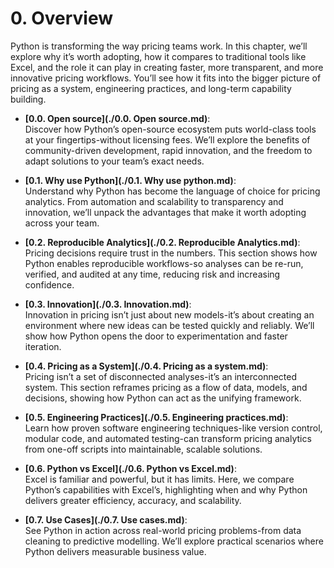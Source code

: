 # 0. Overview

Python is transforming the way pricing teams work. In this chapter, we’ll explore why it’s worth adopting, how it compares to traditional tools like Excel, and the role it can play in creating faster, more transparent, and more innovative pricing workflows. You’ll see how it fits into the bigger picture of pricing as a system, engineering practices, and long-term capability building.

- **[0.0. Open source](./0.0. Open source.md)**:  
  Discover how Python’s open-source ecosystem puts world-class tools at your fingertips-without licensing fees. We’ll explore the benefits of community-driven development, rapid innovation, and the freedom to adapt solutions to your team’s exact needs.

- **[0.1. Why use Python](./0.1. Why use python.md)**:  
  Understand why Python has become the language of choice for pricing analytics. From automation and scalability to transparency and innovation, we’ll unpack the advantages that make it worth adopting across your team.

- **[0.2. Reproducible Analytics](./0.2. Reproducible Analytics.md)**:  
  Pricing decisions require trust in the numbers. This section shows how Python enables reproducible workflows-so analyses can be re-run, verified, and audited at any time, reducing risk and increasing confidence.

- **[0.3. Innovation](./0.3. Innovation.md)**:  
  Innovation in pricing isn’t just about new models-it’s about creating an environment where new ideas can be tested quickly and reliably. We’ll show how Python opens the door to experimentation and faster iteration.

- **[0.4. Pricing as a System](./0.4. Pricing as a system.md)**:  
  Pricing isn’t a set of disconnected analyses-it’s an interconnected system. This section reframes pricing as a flow of data, models, and decisions, showing how Python can act as the unifying framework.

- **[0.5. Engineering Practices](./0.5. Engineering practices.md)**:  
  Learn how proven software engineering techniques-like version control, modular code, and automated testing-can transform pricing analytics from one-off scripts into maintainable, scalable solutions.

- **[0.6. Python vs Excel](./0.6. Python vs Excel.md)**:  
  Excel is familiar and powerful, but it has limits. Here, we compare Python’s capabilities with Excel’s, highlighting when and why Python delivers greater efficiency, accuracy, and scalability.

- **[0.7. Use Cases](./0.7. Use cases.md)**:  
  See Python in action across real-world pricing problems-from data cleaning to predictive modelling. We’ll explore practical scenarios where Python delivers measurable business value.
